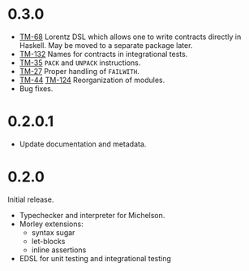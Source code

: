 0.3.0
=====

* [TM-68](https://issues.serokell.io/issue/TM-68) Lorentz DSL which allows one to write contracts directly in Haskell.
May be moved to a separate package later.
* [TM-132](https://issues.serokell.io/issue/TM-132) Names for contracts in integrational tests.
* [TM-35](https://issues.serokell.io/issue/TM-35) `PACK` and `UNPACK` instructions.
* [TM-27](https://issues.serokell.io/issue/TM-27) Proper handling of `FAILWITH`.
* [TM-44](https://issues.serokell.io/issue/TM-44) [TM-124](https://issues.serokell.io/issue/TM-124) Reorganization of modules.
* Bug fixes.

0.2.0.1
=======

* Update documentation and metadata.

0.2.0
=====

Initial release.

* Typechecker and interpreter for Michelson.
* Morley extensions:
  - syntax sugar
  - let-blocks
  - inline assertions
* EDSL for unit testing and integrational testing
